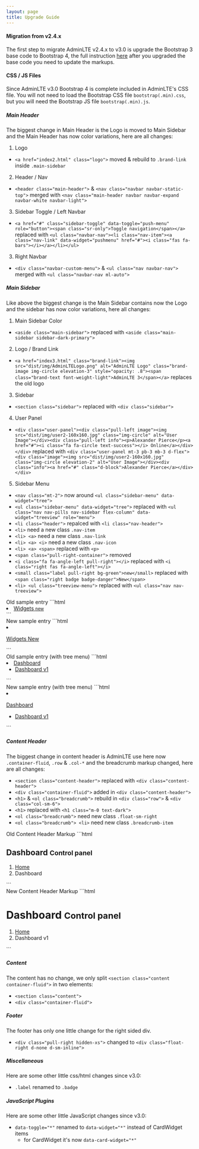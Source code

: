 ```yaml
---
layout: page
title: Upgrade Guide
---
```


#### Migration from v2.4.x

The first step to migrate AdminLTE v2.4.x to v3.0 is upgrade the Bootstrap 3 base code to Bootstrap 4, the full instruction [here](https://getbootstrap.com/docs/4.4/migration/) after you upgraded the base code you need to update the markups.

#### CSS / JS Files

Since AdminLTE v3.0 Bootstrap 4 is complete included in AdminLTE's CSS file. You will not need to load the Bootstrap CSS file `bootstrap(.min).css`, but you will need the Bootstrap JS file `bootstrap(.min).js`.

##### Main Header

The biggest change in Main Header is the Logo is moved to Main Sidebar and the Main Header has now color variations, here are all changes:

1. Logo
  - `<a href="index2.html" class="logo">` moved & rebuild to `.brand-link` inside `.main-sidebar`
2. Header / Nav
  - `<header class="main-header">` & `<nav class="navbar navbar-static-top">` merged with `<nav class="main-header navbar navbar-expand navbar-white navbar-light">`
3. Sidebar Toggle / Left Navbar
  - `<a href="#" class="sidebar-toggle" data-toggle="push-menu" role="button"><span class="sr-only">Toggle navigation</span></a>` replaced with `<ul class="navbar-nav"><li class="nav-item"><a class="nav-link" data-widget="pushmenu" href="#"><i class="fas fa-bars"></i></a></li></ul>`
3. Right Navbar
  - `<div class="navbar-custom-menu">` & `<ul class="nav navbar-nav">` merged with `<ul class="navbar-nav ml-auto">`

##### Main Sidebar

Like above the biggest change is the Main Sidebar contains now the Logo and the sidebar has now color variations, here all changes:

1. Main Sidebar Color
  - `<aside class="main-sidebar">` replaced with `<aside class="main-sidebar sidebar-dark-primary">`
2. Logo / Brand Link
  - `<a href="index3.html" class="brand-link"><img src="dist/img/AdminLTELogo.png" alt="AdminLTE Logo" class="brand-image img-circle elevation-3" style="opacity: .8"><span class="brand-text font-weight-light">AdminLTE 3</span></a>` replaces the old logo
3. Sidebar
  - `<section class="sidebar">` replaced with `<div class="sidebar">`
4. User Panel
  - `<div class="user-panel"><div class="pull-left image"><img src="dist/img/user2-160x160.jpg" class="img-circle" alt="User Image"></div><div class="pull-left info"><p>Alexander Pierce</p><a href="#"><i class="fa fa-circle text-success"></i> Online</a></div></div>` replaced with `<div class="user-panel mt-3 pb-3 mb-3 d-flex"><div class="image"><img src="dist/img/user2-160x160.jpg" class="img-circle elevation-2" alt="User Image"></div><div class="info"><a href="#" class="d-block">Alexander Pierce</a></div></div>`
5. Sidebar Menu
  - `<nav class="mt-2">` now around `<ul class="sidebar-menu" data-widget="tree">`
  - `<ul class="sidebar-menu" data-widget="tree">` replaced with `<ul class="nav nav-pills nav-sidebar flex-column" data-widget="treeview" role="menu">`
  - `<li class="header">` repalced with `<li class="nav-header">`
  - `<li>` need a new class `.nav-item`
  - `<li> <a>` need a new class `.nav-link`
  - `<li> <a> <i>` need a new class `.nav-icon`
  - `<li> <a> <span>` replaced with `<p>`
  - `<span class="pull-right-container">` removed
  - `<i class="fa fa-angle-left pull-right"></i>` replaced with `<i class="right fas fa-angle-left"></i>`
  - `<small class="label pull-right bg-green">new</small>` replaced with `<span class="right badge badge-danger">New</span>`
  - `<li> <ul class="treeview-menu">` replaced with `<ul class="nav nav-treeview">`


<div class="row">
  <div class="col-md-6" markdown="1">
Old sample entry
```html
<li>
  <a href="../pages/widgets.html">
    <i class="fa fa-th"></i> <span>Widgets</span>
    <span class="pull-right-container">
      <small class="label pull-right bg-green">new</small>
    </span>
  </a>
</li>
```
  </div>
  <div class="col-md-6" markdown="1">
New sample entry
```html
<li class="nav-item">
  <a href="../pages/widgets.html" class="nav-link">
    <i class="nav-icon fas fa-th"></i>
    <p>
      Widgets
      <span class="right badge badge-danger">New</span>
    </p>
  </a>
</li>
```
  </div>
</div>

<div class="row">
  <div class="col-md-6" markdown="1">
Old sample entry (with tree menu)
```html
<li class="treeview">
  <a href="#">
    <i class="fa fa-dashboard"></i> <span>Dashboard</span>
    <span class="pull-right-container">
      <i class="fa fa-angle-left pull-right"></i>
    </span>
  </a>
  <ul class="treeview-menu">
    <li class="active"><a href="index.html">
      <i class="fa fa-circle-o"></i> Dashboard v1</a>
    </li>
  </ul>
</li>
```
  </div>
  <div class="col-md-6" markdown="1">
New sample entry (with tree menu)
```html
<li class="nav-item">
  <a href="#" class="nav-link">
    <i class="nav-icon fas fa-tachometer-alt"></i>
    <p>
      Dashboard
      <i class="right fas fa-angle-left"></i>
    </p>
  </a>
  <ul class="nav nav-treeview">
    <li class="nav-item">
      <a href="index.html" class="nav-link active">
        <i class="far fa-circle nav-icon"></i>
        <p>Dashboard v1</p>
      </a>
    </li>
  </ul>
</li>
```
  </div>
</div>

##### Content Header

The biggest change in content header is AdminLTE use here now `.container-fluid`, `.row` & `.col-*` and the breadcrumb markup changed, here are all changes:

- `<section class="content-header">` replaced with `<div class="content-header">`
- `<div class="container-fluid">` added in `<div class="content-header">`
- `<h1>` & `<ol class="breadcrumb">` rebuild in `<div class="row">` & `<div class="col-sm-6">`
- `<h1>` replaced with `<h1 class="m-0 text-dark">`
- `<ol class="breadcrumb">` need new class `.float-sm-right`
- `<ol class="breadcrumb"> <li>` need new class `.breadcrumb-item`


<div class="row">
  <div class="col-md-6" markdown="1">
Old Content Header Markup
```html
<section class="content-header">
  <h1>
    Dashboard
    <small>Control panel</small>
  </h1>
  <ol class="breadcrumb">
    <li><a href="#"><i class="fa fa-dashboard"></i> Home</a></li>
    <li class="active">Dashboard</li>
  </ol>
</section>
```
  </div>
  <div class="col-md-6" markdown="1">
New Content Header Markup
```html
<div class="content-header">
  <div class="container-fluid">
    <div class="row mb-2">
      <div class="col-sm-6">
        <h1 class="m-0 text-dark">
          Dashboard
          <small>Control panel</small>
        </h1>
      </div>
      <div class="col-sm-6">
        <ol class="breadcrumb float-sm-right">
          <li class="breadcrumb-item"><a href="#">Home</a></li>
          <li class="breadcrumb-item active">Dashboard v1</li>
        </ol>
      </div>
    </div>
  </div>
</div>
```
  </div>
</div>

##### Content

The content has no change, we only split `<section class="content container-fluid">` in two elements:

- `<section class="content">`
- `<div class="container-fluid">`

##### Footer

The footer has only one little change for the right sided div.

- `<div class="pull-right hidden-xs">` changed to `<div class="float-right d-none d-sm-inline">`

##### Miscellaneous

Here are some other little css/html changes since v3.0:

- `.label` renamed to `.badge`

##### JavaScript Plugins

Here are some other little JavaScript changes since v3.0:

- `data-toggle="*"` renamed to `data-widget="*"` instead of CardWidget items
  - for CardWidget it's now `data-card-widget="*"`
